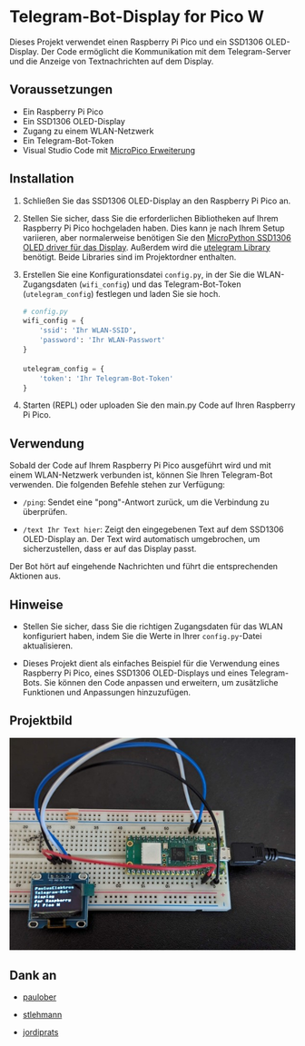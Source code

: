 # Telegram-Bot-Display for Pico W

Dieses Projekt verwendet einen Raspberry Pi Pico und ein SSD1306 OLED-Display. Der Code ermöglicht die Kommunikation mit dem Telegram-Server und die Anzeige von Textnachrichten auf dem Display.

## Voraussetzungen

- Ein Raspberry Pi Pico
- Ein SSD1306 OLED-Display
- Zugang zu einem WLAN-Netzwerk
- Ein Telegram-Bot-Token
- Visual Studio Code mit [MicroPico Erweiterung](https://github.com/paulober/MicroPico)

## Installation

1. Schließen Sie das SSD1306 OLED-Display an den Raspberry Pi Pico an.

2. Stellen Sie sicher, dass Sie die erforderlichen Bibliotheken auf Ihrem Raspberry Pi Pico hochgeladen haben. Dies kann je nach Ihrem Setup variieren, aber normalerweise benötigen Sie den [MicroPython SSD1306 OLED driver für das Display](https://github.com/stlehmann/micropython-ssd1306/tree/master). Außerdem wird die [utelegram Library](https://github.com/jordiprats/micropython-utelegram/tree/master) benötigt. Beide Libraries sind im Projektordner enthalten.

3. Erstellen Sie eine Konfigurationsdatei `config.py`, in der Sie die WLAN-Zugangsdaten (`wifi_config`) und das Telegram-Bot-Token (`utelegram_config`) festlegen und laden Sie sie hoch.

   ```python
   # config.py
   wifi_config = {
       'ssid': 'Ihr WLAN-SSID',
       'password': 'Ihr WLAN-Passwort'
   }

   utelegram_config = {
       'token': 'Ihr Telegram-Bot-Token'
   }
   ```

5. Starten (REPL) oder uploaden Sie den main.py Code auf Ihren Raspberry Pi Pico.

## Verwendung

Sobald der Code auf Ihrem Raspberry Pi Pico ausgeführt wird und mit einem WLAN-Netzwerk verbunden ist, können Sie Ihren Telegram-Bot verwenden. Die folgenden Befehle stehen zur Verfügung:

- `/ping`: Sendet eine "pong"-Antwort zurück, um die Verbindung zu überprüfen.

- `/text Ihr Text hier`: Zeigt den eingegebenen Text auf dem SSD1306 OLED-Display an. Der Text wird automatisch umgebrochen, um sicherzustellen, dass er auf das Display passt.

Der Bot hört auf eingehende Nachrichten und führt die entsprechenden Aktionen aus.

## Hinweise

- Stellen Sie sicher, dass Sie die richtigen Zugangsdaten für das WLAN konfiguriert haben, indem Sie die Werte in Ihrer `config.py`-Datei aktualisieren.

- Dieses Projekt dient als einfaches Beispiel für die Verwendung eines Raspberry Pi Pico, eines SSD1306 OLED-Displays und eines Telegram-Bots. Sie können den Code anpassen und erweitern, um zusätzliche Funktionen und Anpassungen hinzuzufügen.

## Projektbild

![Foto](Project.jpg)

## Dank an

- [paulober](https://github.com/paulober/MicroPico)

- [stlehmann](https://github.com/stlehmann/micropython-ssd1306/tree/master)

- [jordiprats](https://github.com/jordiprats/micropython-utelegram/tree/master)